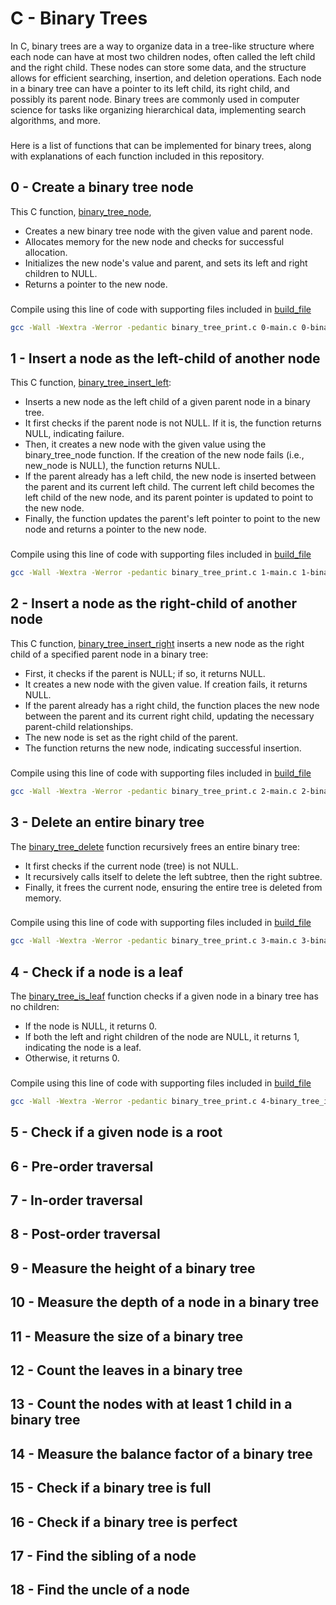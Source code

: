 # C - Binary Trees
In C, binary trees are a way to organize data in a tree-like structure where each node can have at most two children nodes, often called the left child and the right child. These nodes can store some data, and the structure allows for efficient searching, insertion, and deletion operations. Each node in a binary tree can have a pointer to its left child, its right child, and possibly its parent node. Binary trees are commonly used in computer science for tasks like organizing hierarchical data, implementing search algorithms, and more.
###
Here is a list of functions that can be implemented for binary trees, along with explanations of each function included in this repository.
## 0 - Create a binary tree node
This C function, [binary\_tree\_node](https://github.com/amirasabdu/holbertonschool-binary_trees/blob/main/0-binary_tree_node.c),
- Creates a new binary tree node with the given value and parent node.
- Allocates memory for the new node and checks for successful allocation.
- Initializes the new node's value and parent, and sets its left and right children to NULL.
- Returns a pointer to the new node.
###
Compile using this line of code with supporting files included in [build\_file](https://github.com/amirasabdu/holbertonschool-binary_trees/tree/main/build_files)
```sh
gcc -Wall -Wextra -Werror -pedantic binary_tree_print.c 0-main.c 0-binary_tree_node.c -o 0-node
```
## 1 - Insert a node as the left-child of another node
This C function, [binary\_tree\_insert\_left](https://github.com/amirasabdu/holbertonschool-binary_trees/blob/main/1-binary_tree_insert_left.c):
- Inserts a new node as the left child of a given parent node in a binary tree.
- It first checks if the parent node is not NULL. If it is, the function returns NULL, indicating failure.
- Then, it creates a new node with the given value using the binary\_tree\_node function. If the creation of the new node fails (i.e., new\_node is NULL), the function returns NULL.
- If the parent already has a left child, the new node is inserted between the parent and its current left child. The current left child becomes the left child of the new node, and its parent pointer is updated to point to the new node.
- Finally, the function updates the parent's left pointer to point to the new node and returns a pointer to the new node.
###
Compile using this line of code with supporting files included in [build\_file](https://github.com/amirasabdu/holbertonschool-binary_trees/tree/main/build_files)
```sh
gcc -Wall -Wextra -Werror -pedantic binary_tree_print.c 1-main.c 1-binary_tree_insert_left.c 0-binary_tree_node.c -o 1-left
```
## 2 - Insert a node as the right-child of another node
This C function, [binary\_tree\_insert\_right](https://github.com/amirasabdu/holbertonschool-binary_trees/blob/main/2-binary_tree_insert_right.c) inserts a new node as the right child of a specified parent node in a binary tree:
- First, it checks if the parent is NULL; if so, it returns NULL.
- It creates a new node with the given value. If creation fails, it returns NULL.
- If the parent already has a right child, the function places the new node between the parent and its current right child, updating the necessary parent-child relationships.
- The new node is set as the right child of the parent.
- The function returns the new node, indicating successful insertion.
###
Compile using this line of code with supporting files included in [build\_file](https://github.com/amirasabdu/holbertonschool-binary_trees/tree/main/build_files)
```sh
gcc -Wall -Wextra -Werror -pedantic binary_tree_print.c 2-main.c 2-binary_tree_insert_right.c 0-binary_tree_node.c -o 2-right
```
## 3 - Delete an entire binary tree
The [binary\_tree\_delete](https://github.com/amirasabdu/holbertonschool-binary_trees/blob/main/3-binary_tree_delete.c) function recursively frees an entire binary tree:
- It first checks if the current node (tree) is not NULL.
- It recursively calls itself to delete the left subtree, then the right subtree.
- Finally, it frees the current node, ensuring the entire tree is deleted from memory.
###
Compile using this line of code with supporting files included in [build\_file](https://github.com/amirasabdu/holbertonschool-binary_trees/tree/main/build_files)
```sh
gcc -Wall -Wextra -Werror -pedantic binary_tree_print.c 3-main.c 3-binary_tree_delete.c 0-binary_tree_node.c 2-binary_tree_insert_right.c -o 3-del
```
## 4 - Check if a node is a leaf
The [binary\_tree\_is\_leaf](https://github.com/amirasabdu/holbertonschool-binary_trees/blob/main/4-binary_tree_is_leaf.c) function checks if a given node in a binary tree has no children:
- If the node is NULL, it returns 0.
- If both the left and right children of the node are NULL, it returns 1, indicating the node is a leaf.
- Otherwise, it returns 0.
###
Compile using this line of code with supporting files included in [build\_file](https://github.com/amirasabdu/holbertonschool-binary_trees/tree/main/build_files)
```sh
gcc -Wall -Wextra -Werror -pedantic binary_tree_print.c 4-binary_tree_is_leaf.c 4-main.c 0-binary_tree_node.c 2-binary_tree_insert_right.c -o 4-leaf
```
## 5 - Check if a given node is a root

## 6 - Pre-order traversal

## 7 - In-order traversal

## 8 - Post-order traversal

## 9 - Measure the height of a binary tree

## 10 - Measure the depth of a node in a binary tree

## 11 - Measure the size of a binary tree

## 12 - Count the leaves in a binary tree

## 13 - Count the nodes with at least 1 child in a binary tree

## 14 - Measure the balance factor of a binary tree

## 15 - Check if a binary tree is full

## 16 - Check if a binary tree is perfect

## 17 - Find the sibling of a node

## 18 - Find the uncle of a node

